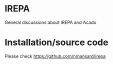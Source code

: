 # IREPA
General discussions about IREPA and Acado

# Installation/source code
Please check https://github.com/nmansard/irepa
